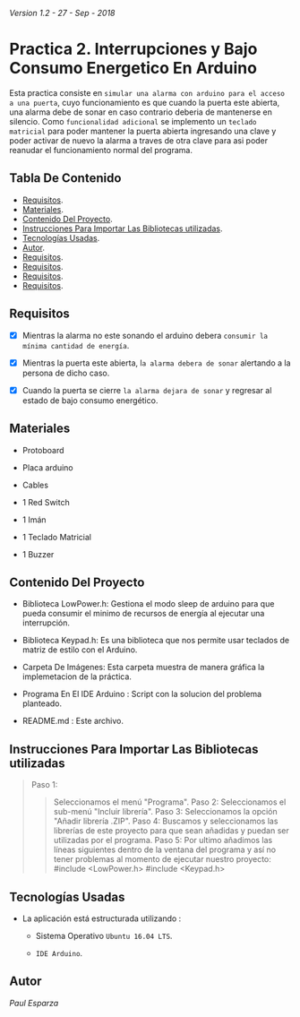 *Version 1.2 - 27 - Sep - 2018*

# Practica 2. Interrupciones y Bajo Consumo Energetico En Arduino

Esta practica consiste en `simular una alarma con arduino para el acceso a una puerta`, cuyo funcionamiento es que cuando la puerta este abierta, una alarma debe de sonar en caso contrario deberia de mantenerse en silencio.
Como `funcionalidad adicional` se implemento un `teclado matricial` para poder mantener la puerta abierta ingresando una clave y poder activar de nuevo la alarma a traves de otra clave para asi poder reanudar el funcionamiento normal del programa.

Tabla De Contenido
--------------------

- [Requisitos](#requisitos).
- [Materiales](#materiales).
- [Contenido Del Proyecto](#contenido-del-proyecto).
- [Instrucciones Para Importar Las Bibliotecas utilizadas](#importar-librerias).
- [Tecnologías Usadas](#tecnologias-usadas).
- [Autor](#autor).
- [Requisitos](#requisitos).
- [Requisitos](#requisitos).
- [Requisitos](#requisitos).
- [Requisitos](#requisitos).

Requisitos
-----------

- [x] Mientras la alarma no este sonando el arduino debera `consumir la mínima cantidad de energía`.
- [x] Mientras la puerta este abierta, l`a alarma debera de sonar` alertando a la persona de dicho caso.
- [x] Cuando la puerta se cierre `la alarma dejara de sonar` y regresar al estado de bajo consumo energético. 


Materiales
-----------

   * Protoboard
    
   * Placa arduino
    
   * Cables
    
   * 1 Red Switch
    
   * 1 Imán
    
   * 1 Teclado Matricial
    
   * 1 Buzzer


Contenido Del Proyecto
-----------------------

   * Biblioteca LowPower.h: Gestiona el modo sleep de arduino para que pueda consumir el minimo de recursos de energía al ejecutar una interrupción. 

   * Biblioteca Keypad.h: Es una biblioteca que nos permite usar teclados de matriz de estilo con el Arduino. 
    
   * Carpeta De Imágenes: Esta carpeta muestra de manera gráfica la implemetacion de la práctica.

   * Programa En El IDE Arduino : Script con la solucion del problema planteado.
    
   * README.md : Este archivo.

Instrucciones Para Importar Las Bibliotecas utilizadas
--------------------------------------------------------

> Paso 1:
>> Seleccionamos el menú "Programa".
> Paso 2:
>> Seleccionamos el sub-menú "Incluir librería".
> Paso 3:
>> Seleccionamos la opción "Añadir librería .ZIP".
> Paso 4:
>> Buscamos y seleccionamos las librerías de este proyecto para que sean añadidas y puedan ser utilizadas por el programa.
> Paso 5:
>> Por ultimo añadimos las líneas siguientes dentro de la ventana del programa y así no tener problemas al momento de ejecutar nuestro proyecto:
>> #include <LowPower.h>
>> #include <Keypad.h>
    

Tecnologías Usadas
-------------------

* La aplicación está estructurada utilizando :

   * Sistema Operativo `Ubuntu 16.04 LTS`.
    
   * `IDE Arduino`.
    
Autor
------

*Paul Esparza*
